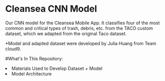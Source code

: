 # Cleansea CNN Model

Our CNN model for the Cleansea Mobile App. It classifies four of the most common and critical types of trash, debris, etc. from the TACO custom dataset, which we adapted from the original Taco dataset.<br>

*Model and adapted dataset were developed by Julia Huang from Team cloud9.

#What's In This Repository:
<li> Materials Used to Develop Dataset + Model </li>
<li> Model Architecture </li>
